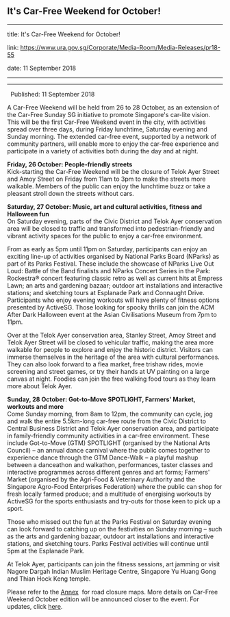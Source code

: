 ## It's Car-Free Weekend for October!
---
title: It's Car-Free Weekend for October!

link: https://www.ura.gov.sg/Corporate/Media-Room/Media-Releases/pr18-55

date: 11 September 2018

---

----------------------------------

  Published: 11 September 2018

A Car-Free Weekend will be held from 26 to 28 October, as an extension of the Car-Free Sunday SG initiative to promote Singapore's car-lite vision. This will be the first Car-Free Weekend event in the city, with activities spread over three days, during Friday lunchtime, Saturday evening and Sunday morning. The extended car-free event, supported by a network of community partners, will enable more to enjoy the car-free experience and participate in a variety of activities both during the day and at night.

**Friday, 26 October: People-friendly streets**   
Kick-starting the Car-Free Weekend will be the closure of Telok Ayer Street and Amoy Street on Friday from 11am to 3pm to make the streets more walkable. Members of the public can enjoy the lunchtime buzz or take a pleasant stroll down the streets without cars.

**Saturday, 27 October: Music, art and cultural activities, fitness and Halloween fun**  
On Saturday evening, parts of the Civic District and Telok Ayer conservation area will be closed to traffic and transformed into pedestrian-friendly and vibrant activity spaces for the public to enjoy a car-free environment.

From as early as 5pm until 11pm on Saturday, participants can enjoy an exciting line-up of activities organised by National Parks Board (NParks) as part of its Parks Festival. These include the showcase of NParks Live Out Loud: Battle of the Band finalists and NParks Concert Series in the Park: Rockestra® concert featuring classic retro as well as current hits at Empress Lawn; an arts and gardening bazaar; outdoor art installations and interactive stations; and sketching tours at Esplanade Park and Connaught Drive. Participants who enjoy evening workouts will have plenty of fitness options presented by ActiveSG. Those looking for spooky thrills can join the ACM After Dark Halloween event at the Asian Civilisations Museum from 7pm to 11pm.

Over at the Telok Ayer conservation area, Stanley Street, Amoy Street and Telok Ayer Street will be closed to vehicular traffic, making the area more walkable for people to explore and enjoy the historic district. Visitors can immerse themselves in the heritage of the area with cultural performances. They can also look forward to a flea market, free trishaw rides, movie screening and street games, or try their hands at UV painting on a large canvas at night. Foodies can join the free walking food tours as they learn more about Telok Ayer.

**Sunday, 28 October: Got-to-Move SPOTLIGHT, Farmers' Market, workouts and more**  
Come Sunday morning, from 8am to 12pm, the community can cycle, jog and walk the entire 5.5km-long car-free route from the Civic District to Central Business District and Telok Ayer conservation area, and participate in family-friendly community activities in a car-free environment. These include Got-to-Move (GTM) SPOTLIGHT (organised by the National Arts Council) – an annual dance carnival where the public comes together to experience dance through the GTM Dance-Walk – a playful mashup between a danceathon and walkathon, performances, taster classes and interactive programmes across different genres and art forms; Farmers' Market (organised by the Agri-Food & Veterinary Authority and the Singapore Agro-Food Enterprises Federation) where the public can shop for fresh locally farmed produce; and a multitude of energising workouts by ActiveSG for the sports enthusiasts and try-outs for those keen to pick up a sport.

Those who missed out the fun at the Parks Festival on Saturday evening can look forward to catching up on the festivities on Sunday morning – such as the arts and gardening bazaar, outdoor art installations and interactive stations, and sketching tours. Parks Festival activities will continue until 5pm at the Esplanade Park.

At Telok Ayer, participants can join the fitness sessions, art jamming or visit Nagore Dargah Indian Muslim Heritage Centre, Singapore Yu Huang Gong and Thian Hock Keng temple.

Please refer to the [Annex](https://www.ura.gov.sg/-/media/Corporate/Media-Room/2018/Sep/pr18-55a.pdf)  for road closure maps. More details on Car-Free Weekend October edition will be announced closer to the event. For updates, click [here](https://www.ura.gov.sg/Corporate/Get-Involved/Go-Car-Lite/Car-Free-Sunday/CFS/About-CFS).